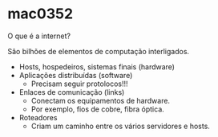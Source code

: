 # mac0352

O que é a internet?

Sâo bilhões de elementos de computação interligados.

- Hosts, hospedeiros, sistemas finais (hardware)
- Aplicações distribuídas (software)
  - Precisam seguir protolocos!!!
- Enlaces de comunicação (links)
  - Conectam os equipamentos de hardware.
  - Por exemplo, fios de cobre, fibra óptica.
- Roteadores
  - Criam um caminho entre os vários servidores e hosts.